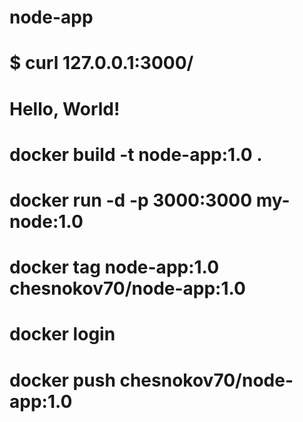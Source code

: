 # node-app
# $ curl 127.0.0.1:3000/
# Hello, World!

# docker build -t node-app:1.0 .
# docker run -d -p 3000:3000 my-node:1.0
# docker tag node-app:1.0 chesnokov70/node-app:1.0
# docker login
# docker push chesnokov70/node-app:1.0
